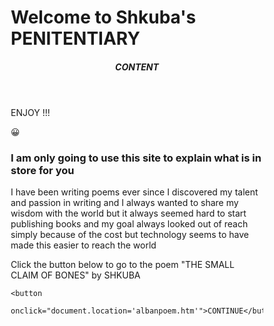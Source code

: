 <html lang="en">
<head>
<title>CSS Template</title>
<meta charset="utf-8">
<meta name="viewport" content="width=device-width, initial-scale=1">
<style>
* {
  box-sizing: border-box;
}

body {
  font-family: Arial, Helvetica, sans-serif;
}

/* Style the header */
header {
  background-color: #666;
  padding: 30px;
  text-align: center;
  font-size: 35px;
  color: white;
}

/* Create two columns/boxes that floats next to each other */
nav {
  float: left;
  width: 30%;
  height: 300px; /* only for demonstration, should be removed */
  background: #ccc;
  padding: 20px;
}

/* Style the list inside the menu */
nav ul {
  list-style-type: none;
  padding: 0;
}

article {
  float: left;
  padding: 20px;
  width: 70%;
  background-color: #f1f1f1;
  height: 300px; /* only for demonstration, should be removed */
}

/* Clear floats after the columns */
section::after {
  content: "";
  display: table;
  clear: both;
}

/* Style the footer */
footer {
  background-color: #777;
  padding: 10px;
  text-align: center;
  color: white;
}

/* Responsive layout - makes the two columns/boxes stack on top of each other instead of next to each other, on small screens */
@media (max-width: 600px) {
  nav, article {
    width: 100%;
    height: auto;
  }
}
</style>
</head>
<body>

<h1>Welcome to Shkuba's PENITENTIARY</h1>


<header>
  <h5>CONTENT</h5>
</header>

<section>
  <nav>
      ENJOY !!!
      <p>&#128512;</p>
  </nav>
  
  <article>
    <h3>I am only going to use this site to explain what is in store for you </h3>
    <p>I have been writing poems ever since I discovered my talent and passion in writing and I always wanted to share my wisdom with the world but it always seemed hard to start publishing books and my goal always looked out of reach simply because of the cost but technology seems to have made this easier to reach the world</p>
  </article>
</section>

<footer>
    <p>Click the button below to go to the poem "THE SMALL CLAIM OF BONES" by SHKUBA</p>

    <button
     onclick="document.location='albanpoem.htm'">CONTINUE</button>
</footer>

</body>
</html>
